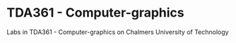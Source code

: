 # TDA361 - Computer-graphics
Labs in TDA361 - Computer-graphics on Chalmers University of Technology
